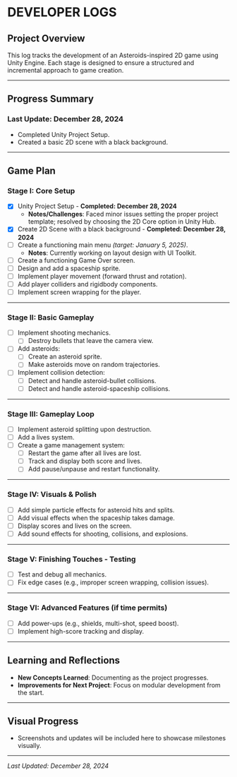 # **DEVELOPER LOGS**

## **Project Overview**
This log tracks the development of an Asteroids-inspired 2D game using Unity Engine. Each stage is designed to ensure a structured and incremental approach to game creation.

---

## **Progress Summary**
### Last Update: December 28, 2024
- Completed Unity Project Setup.
- Created a basic 2D scene with a black background.

---

## **Game Plan**

### **Stage I: Core Setup**
- [x] Unity Project Setup - **Completed: December 28, 2024**
  - **Notes/Challenges**: Faced minor issues setting the proper project template; resolved by choosing the 2D Core option in Unity Hub.
- [x] Create 2D Scene with a black background - **Completed: December 28, 2024**
- [ ] Create a functioning main menu *(target: January 5, 2025)*.
  - **Notes**: Currently working on layout design with UI Toolkit.
- [ ] Create a functioning Game Over screen.
- [ ] Design and add a spaceship sprite.
- [ ] Implement player movement (forward thrust and rotation).
- [ ] Add player colliders and rigidbody components.
- [ ] Implement screen wrapping for the player.

---

### **Stage II: Basic Gameplay**
- [ ] Implement shooting mechanics.
  - [ ] Destroy bullets that leave the camera view.
- [ ] Add asteroids:
  - [ ] Create an asteroid sprite.
  - [ ] Make asteroids move on random trajectories.
- [ ] Implement collision detection:
  - [ ] Detect and handle asteroid-bullet collisions.
  - [ ] Detect and handle asteroid-spaceship collisions.

---

### **Stage III: Gameplay Loop**
- [ ] Implement asteroid splitting upon destruction.
- [ ] Add a lives system.
- [ ] Create a game management system:
  - [ ] Restart the game after all lives are lost.
  - [ ] Track and display both score and lives.
  - [ ] Add pause/unpause and restart functionality.

---

### **Stage IV: Visuals & Polish**
- [ ] Add simple particle effects for asteroid hits and splits.
- [ ] Add visual effects when the spaceship takes damage.
- [ ] Display scores and lives on the screen.
- [ ] Add sound effects for shooting, collisions, and explosions.

---

### **Stage V: Finishing Touches - Testing**
- [ ] Test and debug all mechanics.
- [ ] Fix edge cases (e.g., improper screen wrapping, collision issues).

---

### **Stage VI: Advanced Features (if time permits)**
- [ ] Add power-ups (e.g., shields, multi-shot, speed boost).
- [ ] Implement high-score tracking and display.

---

## **Learning and Reflections**
- **New Concepts Learned**: Documenting as the project progresses.
- **Improvements for Next Project**: Focus on modular development from the start.

---

## **Visual Progress**
- Screenshots and updates will be included here to showcase milestones visually.

---

_Last Updated: December 28, 2024_
